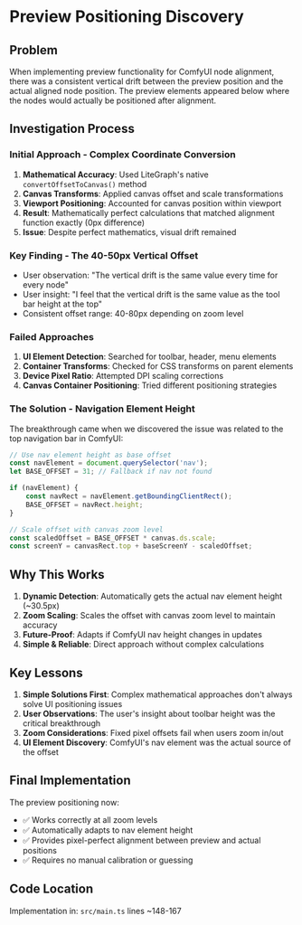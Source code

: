 # Preview Positioning Discovery

## Problem
When implementing preview functionality for ComfyUI node alignment, there was a consistent vertical drift between the preview position and the actual aligned node position. The preview elements appeared below where the nodes would actually be positioned after alignment.

## Investigation Process

### Initial Approach - Complex Coordinate Conversion
1. **Mathematical Accuracy**: Used LiteGraph's native `convertOffsetToCanvas()` method
2. **Canvas Transforms**: Applied canvas offset and scale transformations
3. **Viewport Positioning**: Accounted for canvas position within viewport
4. **Result**: Mathematically perfect calculations that matched alignment function exactly (0px difference)
5. **Issue**: Despite perfect mathematics, visual drift remained

### Key Finding - The 40-50px Vertical Offset
- User observation: "The vertical drift is the same value every time for every node"
- User insight: "I feel that the vertical drift is the same value as the tool bar height at the top"
- Consistent offset range: 40-80px depending on zoom level

### Failed Approaches
1. **UI Element Detection**: Searched for toolbar, header, menu elements
2. **Container Transforms**: Checked for CSS transforms on parent elements
3. **Device Pixel Ratio**: Attempted DPI scaling corrections
4. **Canvas Container Positioning**: Tried different positioning strategies

### The Solution - Navigation Element Height

The breakthrough came when we discovered the issue was related to the top navigation bar in ComfyUI:

```typescript
// Use nav element height as base offset
const navElement = document.querySelector('nav');
let BASE_OFFSET = 31; // Fallback if nav not found

if (navElement) {
    const navRect = navElement.getBoundingClientRect();
    BASE_OFFSET = navRect.height;
}

// Scale offset with canvas zoom level
const scaledOffset = BASE_OFFSET * canvas.ds.scale;
const screenY = canvasRect.top + baseScreenY - scaledOffset;
```

## Why This Works

1. **Dynamic Detection**: Automatically gets the actual nav element height (~30.5px)
2. **Zoom Scaling**: Scales the offset with canvas zoom level to maintain accuracy
3. **Future-Proof**: Adapts if ComfyUI nav height changes in updates
4. **Simple & Reliable**: Direct approach without complex calculations

## Key Lessons

1. **Simple Solutions First**: Complex mathematical approaches don't always solve UI positioning issues
2. **User Observations**: The user's insight about toolbar height was the critical breakthrough
3. **Zoom Considerations**: Fixed pixel offsets fail when users zoom in/out
4. **UI Element Discovery**: ComfyUI's nav element was the actual source of the offset

## Final Implementation

The preview positioning now:
- ✅ Works correctly at all zoom levels
- ✅ Automatically adapts to nav element height
- ✅ Provides pixel-perfect alignment between preview and actual positions
- ✅ Requires no manual calibration or guessing

## Code Location
Implementation in: `src/main.ts` lines ~148-167